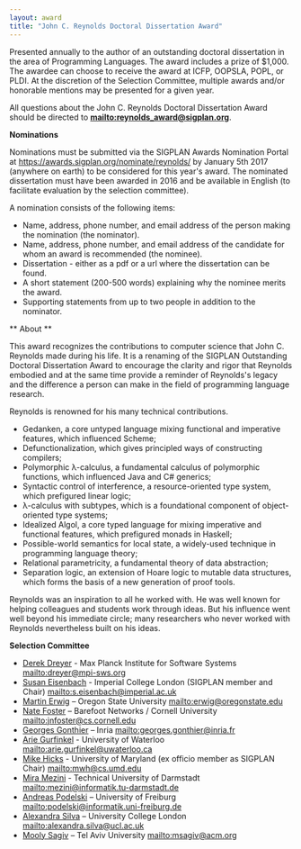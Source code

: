 ```yaml
---
layout: award
title: "John C. Reynolds Doctoral Dissertation Award"
---
```


Presented annually to the author of an outstanding doctoral
dissertation in the area of Programming Languages. The award includes
a prize of $1,000. The awardee can choose to receive the award at
ICFP, OOPSLA, POPL, or PLDI. At the discretion of the Selection
Committee, multiple awards and/or honorable mentions may be presented
for a given year.

All questions about the John C. Reynolds Doctoral Dissertation Award
should be directed to **<mailto:reynolds_award@sigplan.org>**.


**Nominations**

Nominations must be submitted via the SIGPLAN Awards Nomination Portal
at <https://awards.sigplan.org/nominate/reynolds/> by January 5th 2017
(anywhere on earth) to be considered for this year's award. The
nominated dissertation must have been awarded in 2016 and be available
in English (to facilitate evaluation by the selection committee).

A nomination consists of the following items:

 *  Name, address, phone number, and email address of the person making the nomination (the nominator).
 *  Name, address, phone number, and email address of the candidate for whom an award is recommended (the nominee).
 *  Dissertation - either as a pdf or a url where the dissertation can be found.
 *  A short statement (200-500 words) explaining why the nominee merits the award.
 *  Supporting statements from up to two people in addition to the nominator.


** About **

This award recognizes the contributions to computer science that John
C. Reynolds made during his life. It is a renaming of the SIGPLAN
Outstanding Doctoral Dissertation Award to encourage the clarity and
rigor that Reynolds embodied and at the same time provide a reminder
of Reynolds's legacy and the difference a person can make in the field
of programming language research.

Reynolds is renowned for his many technical contributions.

 * Gedanken, a core untyped language mixing functional and imperative features, which influenced Scheme;
 * Defunctionalization, which gives principled ways of constructing compilers;
 * Polymorphic λ-calculus, a fundamental calculus of polymorphic functions, which influenced Java and C# generics;
 * Syntactic control of interference, a resource-oriented type system, which prefigured linear logic;
 * λ-calculus with subtypes, which is a foundational component of object-oriented type systems;
 * Idealized Algol, a core typed language for mixing imperative and functional features, which prefigured monads in Haskell;
 * Possible-world semantics for local state, a widely-used technique in programming language theory;
 * Relational parametricity, a fundamental theory of data abstraction;
 * Separation logic, an extension of Hoare logic to mutable data structures, which forms the basis of a new generation of proof tools.

Reynolds was an inspiration to all he worked with. He was well known
for helping colleagues and students work through ideas. But his
influence went well beyond his immediate circle; many researchers who
never worked with Reynolds nevertheless built on his ideas.


**Selection Committee**

 * [Derek Dreyer](https://www.mpi-sws.org/~dreyer/) - Max Planck Institute for Software Systems <mailto:dreyer@mpi-sws.org>
 * [Susan Eisenbach](http://www.imperial.ac.uk/people/s.eisenbach) - Imperial College London (SIGPLAN member and Chair) <mailto:s.eisenbach@imperial.ac.uk>
 * [Martin Erwig](http://web.engr.oregonstate.edu/~erwig/) – Oregon State University <mailto:erwig@oregonstate.edu>
 * [Nate Foster](http://www.cs.cornell.edu/~jnfoster/) – Barefoot Networks / Cornell University <mailto:jnfoster@cs.cornell.edu>
 * [Georges Gonthier](http://www.msr-inria.fr/researchers/georges-gonthier/) – Inria <mailto:georges.gonthier@inria.fr>
 * [Arie Gurfinkel](https://uwaterloo.ca/electrical-computer-engineering/people-profiles/arie-gurfinkel)  - University of Waterloo <mailto:arie.gurfinkel@uwaterloo.ca>
 * [Mike Hicks](http://www.cs.umd.edu/~mwh/) - University of Maryland (ex officio member as SIGPLAN Chair) <mailto:mwh@cs.umd.edu>
 * [Mira Mezini](http://www.stg.tu-darmstadt.de/staff/mira_mezini/) - Technical University of Darmstadt <mailto:mezini@informatik.tu-darmstadt.de>
 * [Andreas Podelski](https://swt.informatik.uni-freiburg.de/staff/podelski) – University of Freiburg <mailto:podelski@informatik.uni-freiburg.de>
 * [Alexandra Silva](http://www.alexandrasilva.org/#/main.html) – University College London <mailto:alexandra.silva@ucl.ac.uk>
 * [Mooly Sagiv](http://www.cs.tau.ac.il/~msagiv/) – Tel Aviv University <mailto:msagiv@acm.org>


